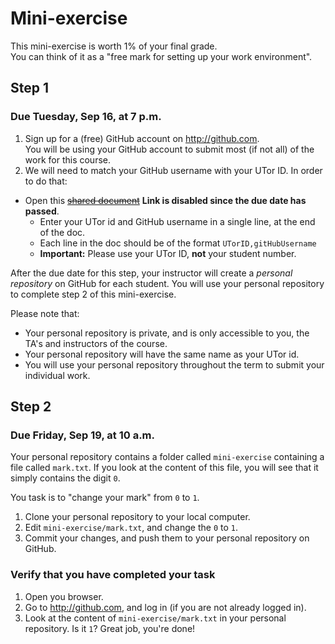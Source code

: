 # Mini-exercise #

This mini-exercise is worth 1% of your final grade.   
You can think of it as a "free mark for setting up your work environment".

## Step 1 ##
### Due Tuesday, Sep 16, at 7 p.m.  ###

 1. Sign up for a (free) GitHub account on http://github.com.   
   You will be using your GitHub account to submit most (if not all) of the work for this course.
 2. We will need to match your GitHub username with your UTor ID. In order to do that:
   * Open this ~~[shared document](https://docs.google.com/document/d/1XAfUMFKuwmBgRZd0j2jXvnTvTB54FoHh9MeXs5ifIuc/edit?usp=sharing)~~ **Link is disabled since the due date has passed**.
      * Enter your UTor id and GitHub username in a single line, at the end of the doc.      
      * Each line in the doc should be of the format `UTorID,gitHubUsername`
      * __Important:__ Please use your UTor ID, __not__ your student number.


After the due date for this step, your instructor will create a *personal repository* on GitHub for each student. You will use your personal repository to complete step 2 of this mini-exercise. 

Please note that:
 * Your personal repository is private, and is only accessible to you, the TA's and instructors of the course.
 * Your personal repository will have the same name as your UTor id.
 * You will use your personal repository throughout the term to submit your individual work.


## Step 2 ##
### Due Friday, Sep 19, at 10 a.m. ###

Your personal repository contains a folder called `mini-exercise` containing a file called `mark.txt`.
If you look at the content of this file, you will see that it simply contains the digit `0`.

You task is to "change your mark" from `0` to `1`.
 1. Clone your personal repository to your local computer.
 2. Edit `mini-exercise/mark.txt`, and change the `0` to `1`.
 3. Commit your changes, and push them to your personal repository on GitHub.

### Verify that you have completed your task ###

 1. Open you browser.
 2. Go to http://github.com, and log in (if you are not already logged in).
 3. Look at the content of `mini-exercise/mark.txt` in your personal repository. Is it `1`? Great job, you're done!
   
 
